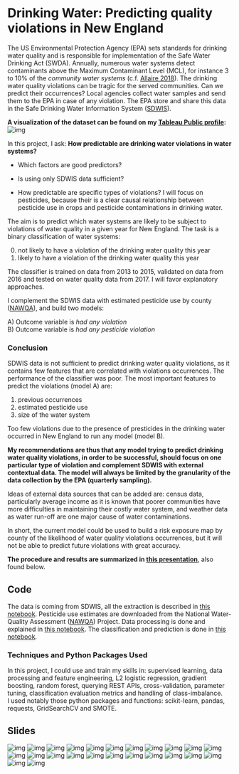 # Drinking Water: Predicting quality violations in New England

The US Environmental Protection Agency (EPA) sets standards for drinking water quality and is responsible for implementation of the Safe Water Drinking Act (SWDA). Annually, numerous water systems detect contaminants above the Maximum Contaminant Level (MCL), for instance 3 to 10% of the _community water systems_ (c.f. [Allaire 2018](https://www.pnas.org/content/115/9/2078)). The drinking water quality violations can be tragic for the served communities. Can we predict their occurrences? Local agencies collect water samples and send them to the EPA in case of any violation. The EPA store and share this data in the Safe Drinking Water Information System ([SDWIS](https://www.epa.gov/enviro/sdwis-model)).

**A visualization of the dataset can be found on my [Tableau Public profile](https://public.tableau.com/profile/francois.delavy#!/vizhome/SDWIS_NE/Dashboard):**
![img](documents/Viz_Tableau.png)  


In this project, I ask: **How predictable are drinking water violations in water systems?**

* Which factors are good predictors?

* Is using only SDWIS data sufficient?

* How predictable are specific types of violations? I will focus on pesticides, because their is a clear causal relationship between pesticide use in crops and pesticide contaminations in drinking water.

The aim is to predict which water systems are likely to be subject to violations of water quality in a given year for New England. The task is a binary classification of water systems:  

0) not likely to have a violation of the drinking water quality this year
1) likely to have a violation of the drinking water quality this year

The classifier is trained on data from 2013 to 2015, validated on data from 2016 and tested on water quality data from 2017. I will favor explanatory approaches.  

I complement the SDWIS data with estimated pesticide use by county ([NAWQA](https://water.usgs.gov/nawqa/pnsp/usage/maps/county-level/)), and build two models:  

A) Outcome variable is _had any violation_   
B) Outcome variable is _had any pesticide violation_  

### Conclusion

SDWIS data is not sufficient to predict drinking water quality violations, as it contains few features that are correlated  with violations occurrences. The performance of the classifier was poor. The most important features to predict the violations (model A) are:  

1. previous occurrences
2. estimated pesticide use
3. size of the water system

Too few violations due to the presence of presticides in the drinking water occurred in New England to run any model (model B).   

**My recommendations are thus that any model trying to predict drinking water quality violations, in order to be successful, should focus on one particular type of violation and complement SDWIS with external contextual data. The model will always be limited by the granularity of the data collection by the EPA (quarterly sampling).**  

Ideas of external data sources that can be added are: census data, particularly average income as it is known that poorer communities have more difficulties in maintaining their costly water system, and weather data as water run-off are one major cause of water contaminations.  

In short, the current model could be used to build a risk exposure map by county of the likelihood of water quality violations occurrences, but it will not be able to predict future violations with great accuracy.  

**The procedure and results are summarized in [this presentation](https://docs.google.com/presentation/d/1_BFCSApEwgKDsnK_6E4I5ZDO8wfYpLv-QmWbZlTdxt4/edit?usp=sharing)**, also found below.

## Code

The data is coming from SDWIS, all the extraction is described in [this notebook](https://github.com/de-la-viz/pesticides_in_drinking_water/blob/master/code/Data_Extraction.ipynb). Pesticide use estimates are downloaded from the National Water-Quality Assessment ([NAWQA](https://water.usgs.gov/nawqa/pnsp/usage/maps/county-level/)) Project. Data processing is done and explained in [this notebook](https://github.com/de-la-viz/pesticides_in_drinking_water/blob/master/code/Data_Processing_and_Feature_Engineering.ipynb). The classification and prediction is done in [this notebook](https://github.com/de-la-viz/pesticides_in_drinking_water/blob/master/code/Classification.ipynb).

### Techniques and Python Packages Used

In this project, I could use and train my skills in: supervised learning, data processing and feature engineering, L2 logistic regression, gradient boosting, random forest, querying REST APIs, cross-validation, parameter tuning, classification evaluation metrics and handling of class-imbalance.   
I used notably those python packages and functions: scikit-learn, pandas, requests, GridSearchCV and SMOTE.  

## Slides

![img](documents/slides%20as%20png/Predicting%20Drinking%20Water%20Quality%20Violations%20in%20New%20England%20(1).png)
![img](documents/slides%20as%20png/Predicting%20Drinking%20Water%20Quality%20Violations%20in%20New%20England%20(2).png)
![img](documents/slides%20as%20png/Predicting%20Drinking%20Water%20Quality%20Violations%20in%20New%20England%20(3).png)
![img](documents/slides%20as%20png/Predicting%20Drinking%20Water%20Quality%20Violations%20in%20New%20England%20(4).png)
![img](documents/slides%20as%20png/Predicting%20Drinking%20Water%20Quality%20Violations%20in%20New%20England%20(5).png)
![img](documents/slides%20as%20png/Predicting%20Drinking%20Water%20Quality%20Violations%20in%20New%20England%20(6).png)
![img](documents/slides%20as%20png/Predicting%20Drinking%20Water%20Quality%20Violations%20in%20New%20England%20(7).png)
![img](documents/slides%20as%20png/Predicting%20Drinking%20Water%20Quality%20Violations%20in%20New%20England%20(8).png)
![img](documents/slides%20as%20png/Predicting%20Drinking%20Water%20Quality%20Violations%20in%20New%20England%20(9).png)
![img](documents/slides%20as%20png/Predicting%20Drinking%20Water%20Quality%20Violations%20in%20New%20England%20(10).png)
![img](documents/slides%20as%20png/Predicting%20Drinking%20Water%20Quality%20Violations%20in%20New%20England%20(11).png)
![img](documents/slides%20as%20png/Predicting%20Drinking%20Water%20Quality%20Violations%20in%20New%20England%20(12).png)
![img](documents/slides%20as%20png/Predicting%20Drinking%20Water%20Quality%20Violations%20in%20New%20England%20(13).png)
![img](documents/slides%20as%20png/Predicting%20Drinking%20Water%20Quality%20Violations%20in%20New%20England%20(14).png)
![img](documents/slides%20as%20png/Predicting%20Drinking%20Water%20Quality%20Violations%20in%20New%20England%20(15).png)
![img](documents/slides%20as%20png/Predicting%20Drinking%20Water%20Quality%20Violations%20in%20New%20England%20(16).png)
![img](documents/slides%20as%20png/Predicting%20Drinking%20Water%20Quality%20Violations%20in%20New%20England%20(17).png)
![img](documents/slides%20as%20png/Predicting%20Drinking%20Water%20Quality%20Violations%20in%20New%20England%20(18).png)
![img](documents/slides%20as%20png/Predicting%20Drinking%20Water%20Quality%20Violations%20in%20New%20England%20(19).png)
![img](documents/slides%20as%20png/Predicting%20Drinking%20Water%20Quality%20Violations%20in%20New%20England%20(20).png)
![img](documents/slides%20as%20png/Predicting%20Drinking%20Water%20Quality%20Violations%20in%20New%20England%20(21).png)
![img](documents/slides%20as%20png/Predicting%20Drinking%20Water%20Quality%20Violations%20in%20New%20England%20(22).png)
![img](documents/slides%20as%20png/Predicting%20Drinking%20Water%20Quality%20Violations%20in%20New%20England%20(23).png)
![img](documents/slides%20as%20png/Predicting%20Drinking%20Water%20Quality%20Violations%20in%20New%20England%20(24).png)
